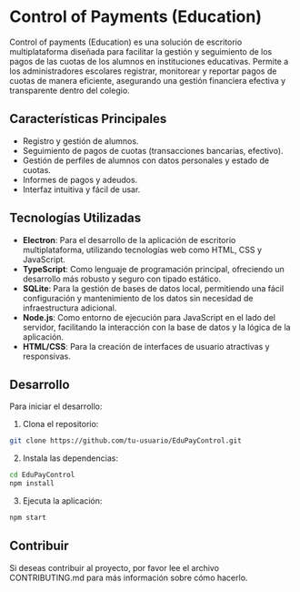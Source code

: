 # Control of Payments (Education)

Control of payments (Education) es una solución de escritorio multiplataforma diseñada para facilitar la gestión y seguimiento de los pagos de las cuotas de los alumnos en instituciones educativas. Permite a los administradores escolares registrar, monitorear y reportar pagos de cuotas de manera eficiente, asegurando una gestión financiera efectiva y transparente dentro del colegio.

## Características Principales

- Registro y gestión de alumnos.
- Seguimiento de pagos de cuotas (transacciones bancarias, efectivo).
- Gestión de perfiles de alumnos con datos personales y estado de cuotas.
- Informes de pagos y adeudos.
- Interfaz intuitiva y fácil de usar.

## Tecnologías Utilizadas

- **Electron**: Para el desarrollo de la aplicación de escritorio multiplataforma, utilizando tecnologías web como HTML, CSS y JavaScript.
- **TypeScript**: Como lenguaje de programación principal, ofreciendo un desarrollo más robusto y seguro con tipado estático.
- **SQLite**: Para la gestión de bases de datos local, permitiendo una fácil configuración y mantenimiento de los datos sin necesidad de infraestructura adicional.
- **Node.js**: Como entorno de ejecución para JavaScript en el lado del servidor, facilitando la interacción con la base de datos y la lógica de la aplicación.
- **HTML/CSS**: Para la creación de interfaces de usuario atractivas y responsivas.

## Desarrollo

Para iniciar el desarrollo:

1. Clona el repositorio:
```bash
git clone https://github.com/tu-usuario/EduPayControl.git
```

2. Instala las dependencias:
```bash
cd EduPayControl
npm install
```

3. Ejecuta la aplicación:
```bash
npm start
```

## Contribuir

Si deseas contribuir al proyecto, por favor lee el archivo CONTRIBUTING.md para más información sobre cómo hacerlo.
```
